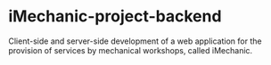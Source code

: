 # iMechanic-project-backend
Client-side and server-side development of a web application for the provision of services by mechanical workshops, called iMechanic.
